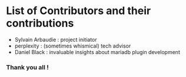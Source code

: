 # List of Contributors and their contributions
* Sylvain Arbaudie : project initiator
* perplexity : (sometimes whismical) tech advisor
* Daniel Black : invaluable insights about mariadb plugin development

### Thank you all !
